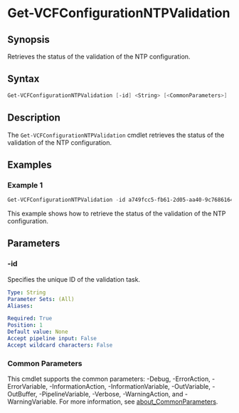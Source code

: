 # Get-VCFConfigurationNTPValidation

## Synopsis

Retrieves the status of the validation of the NTP configuration.

## Syntax

```powershell
Get-VCFConfigurationNTPValidation [-id] <String> [<CommonParameters>]
```

## Description

The `Get-VCFConfigurationNTPValidation` cmdlet retrieves the status of the validation of the NTP configuration.

## Examples

### Example 1

```powershell
Get-VCFConfigurationNTPValidation -id a749fcc5-fb61-2d05-aa40-9c7686164fc2
```

This example shows how to retrieve the status of the validation of the NTP configuration.

## Parameters

### -id

Specifies the unique ID of the validation task.

```yaml
Type: String
Parameter Sets: (All)
Aliases:

Required: True
Position: 1
Default value: None
Accept pipeline input: False
Accept wildcard characters: False
```

### Common Parameters

This cmdlet supports the common parameters: -Debug, -ErrorAction, -ErrorVariable, -InformationAction, -InformationVariable, -OutVariable, -OutBuffer, -PipelineVariable, -Verbose, -WarningAction, and -WarningVariable. For more information, see [about_CommonParameters](http://go.microsoft.com/fwlink/?LinkID=113216).
